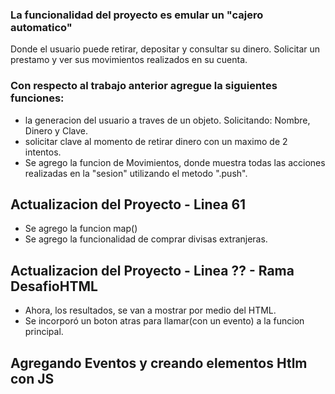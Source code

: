 ### La funcionalidad del proyecto es emular un "cajero automatico"
Donde el usuario puede retirar, depositar y consultar su dinero. Solicitar un prestamo y ver sus movimientos realizados en su cuenta.

### Con respecto al trabajo anterior agregue la siguientes funciones:
- la generacion del usuario a traves de un objeto. Solicitando: Nombre, Dinero y Clave.  
- solicitar clave al momento de retirar dinero con un maximo de 2 intentos.  
- Se agrego la funcion de Movimientos, donde muestra todas las acciones realizadas en la "sesion" utilizando el metodo ".push".  

## Actualizacion del Proyecto - Linea 61
- Se agrego la funcion map()
- Se agrego la funcionalidad de comprar divisas extranjeras.

## Actualizacion del Proyecto - Linea ?? - Rama DesafioHTML
- Ahora, los resultados, se van a mostrar por medio del HTML.
- Se incorporó un boton atras para llamar(con un evento) a la funcion principal.

## Agregando Eventos y creando elementos Htlm con JS